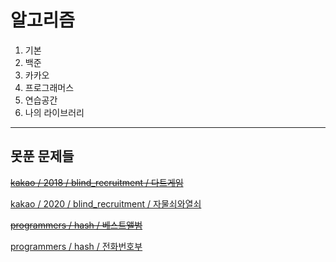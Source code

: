 # 알고리즘
1. 기본 
2. 백준
2. 카카오
3. 프로그래머스
4. 연습공간
5. 나의 라이브러리

---
## 못푼 문제들

~~[kakao / 2018 / blind_recruitment / 다트게임](https://programmers.co.kr/learn/courses/30/lessons/17682)~~

[kakao / 2020 / blind_recruitment / 자물쇠와열쇠](https://programmers.co.kr/learn/courses/30/lessons/60059)

~~[programmers / hash / 베스트앨범](https://programmers.co.kr/learn/courses/30/lessons/42579)~~

[programmers / hash / 전화번호부](https://programmers.co.kr/learn/courses/30/lessons/42577)